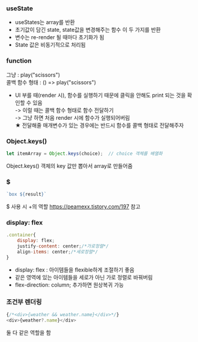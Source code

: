 ### useState
- useStates는 array를 반환
- 초기값이 담긴 state, state값을 변경해주는 함수 이 두 가지를 반환
-	변수는 re-render 될 때마다 초기화가 됨
-	State 값은 비동기적으로 처리됨

### function
그냥 : play("scissors")  
콜백 함수 형태 : () => play("scissors")  

- UI 부를 때(render 시), 함수를 실행하기 때문에 클릭을 안해도 print 되는 것을 확인할 수 있음  
-> 이럴 때는 콜백 함수 형태로 함수 전달하기  
-> 그냥 하면 처음 render 시에 함수가 실행되어버림  
★ 전달해줄 매개변수가 있는 경우에는 반드시 함수를 콜백 형태로 전달해주자


### Object.keys()
```JavaScript
let itemArray = Object.keys(choice);  // choice 객체를 배열화
```
Object.keys()
객체의 key 값만 뽑아서 array로 만들어줌

### $

```JavaScript
`box ${result}`
```

$ 사용 시 +의 역할
https://peamexx.tistory.com/197 참고

### display: flex
```js
.container{
    display: flex;
    justify-content: center;/*가로정렬*/
    align-items: center;/*세로정렬*/
}
```
- display: flex : 아이템들을 flexible하게 조절하기 좋음
- 같은 영역에 있는 아이템들을 세로가 아닌 가로 정렬로 바꿔버림
- flex-direction: column; 추가하면 원상복귀 가능


### 조건부 렌더링
```js
{/*<div>{weather && weather.name}</div>*/}
<div>{weather?.name}</div>
```
둘 다 같은 역할을 함
